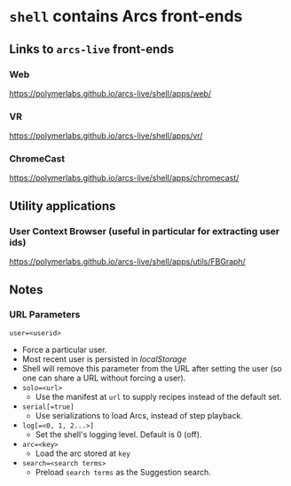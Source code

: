 # `shell` contains Arcs front-ends

## Links to `arcs-live` front-ends

### Web

https://polymerlabs.github.io/arcs-live/shell/apps/web/

### VR

https://polymerlabs.github.io/arcs-live/shell/apps/vr/

### ChromeCast

https://polymerlabs.github.io/arcs-live/shell/apps/chromecast/

## Utility applications

### User Context Browser (useful in particular for extracting user ids)

https://polymerlabs.github.io/arcs-live/shell/apps/utils/FBGraph/

## Notes

### URL Parameters

`user=<userid>`
  * Force a particular user.
  * Most recent user is persisted in _localStorage_
  * Shell will remove this parameter from the URL after setting the user
    (so one can share a URL without forcing a user).
* `solo=<url>`
  * Use the manifest at `url` to supply recipes instead of the default set.
* `serial[=true]`
  * Use serializations to load Arcs, instead of step playback.
* `log[=<0, 1, 2...>]`
  * Set the shell's logging level. Default is 0 (off).
* `arc=<key>`
  * Load the arc stored at `key`
* `search=<search terms>`
  * Preload `search terms` as the Suggestion search.


